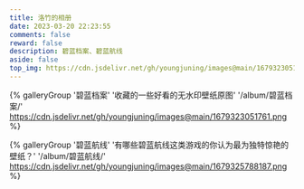 ```yaml
---
title: 洛竹的相册
date: 2023-03-20 22:23:55
comments: false
reward: false
description: 碧蓝档案、碧蓝航线
aside: false
top_img: https://cdn.jsdelivr.net/gh/youngjuning/images@main/1679323051761.png
---
```


{% galleryGroup '碧蓝档案' '收藏的一些好看的无水印壁纸原图' '/album/碧蓝档案/' https://cdn.jsdelivr.net/gh/youngjuning/images@main/1679323051761.png %}

{% galleryGroup '碧蓝航线' '有哪些碧蓝航线这类游戏的你认为最为独特惊艳的壁纸？' '/album/碧蓝航线/' https://cdn.jsdelivr.net/gh/youngjuning/images@main/1679325788187.png %}
